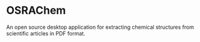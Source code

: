 OSRAChem
========

An open source desktop application for extracting chemical structures from scientific articles in PDF format.

